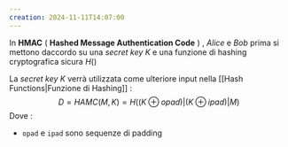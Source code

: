 ```yaml
---
creation: 2024-11-11T14:07:00
---
```

In **HMAC** ( **Hashed Message Authentication Code** ) , *Alice* e *Bob* prima si mettono daccordo su una *secret key* $K$ e una funzione di hashing cryptografica sicura $H()$ 

La *secret key* $K$ verrà utilizzata come ulteriore input nella [[Hash Functions|Funzione di Hashing]] :
$$
D=HAMC(M,K) = H((K\oplus opad )|(K\oplus ipad)|M)
$$
Dove : 
+ `opad` e `ipad` sono sequenze di padding